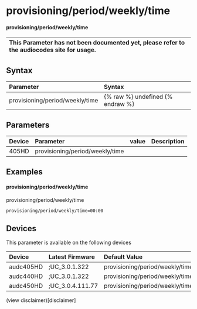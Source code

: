 ﻿---
description: provisioning/period/weekly/time
search: false
---

# provisioning/period/weekly/time

#### provisioning/period/weekly/time


| This Parameter has not been documented yet, please refer to the audiocodes site for usage.  |
| :--- |

## Syntax
| Parameter | Syntax |
| :--- | :--- |
|provisioning/period/weekly/time | {% raw %} undefined {% endraw %} |

## Parameters
|Device|Parameter|value|Description|
|:---|:---|:---|:---|
| 405HD | provisioning/period/weekly/time |  |  |

## Examples
#### provisioning/period/weekly/time

provisioning/period/weekly/time

```
provisioning/period/weekly/time=00:00
```

## Devices
This parameter is available on the following devices

| Device | Latest Firmware | Default Value |
|:---|:---|:---|
| audc405HD | ;UC_3.0.1.322 | provisioning/period/weekly/time=00:00 
| audc440HD | ;UC_3.0.1.322 | provisioning/period/weekly/time=00:00 
| audc450HD | ;UC_3.0.4.111.77 | provisioning/period/weekly/time=0:00 

(view disclaimer)[disclaimer]
